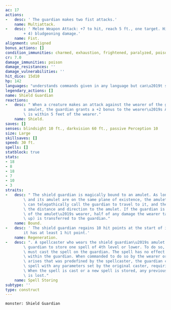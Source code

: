 ```yaml
---
ac: 17
actions:
-   desc: ' The guardian makes two fist attacks.'
    name: Multiattack.
-   desc: ' Melee Weapon Attack: +7 to hit, reach 5 ft., one target. Hit: 11 (2d6
        + 4) bludgeoning damage.'
    name: Fist.
alignment: unaligned
bonus_actions: []
condition_immunities: charmed, exhaustion, frightened, paralyzed, poisoned
cr: 7.0
damage_immunities: poison
damage_resistances: ''
damage_vulnerabilities: ''
hit_dice: 15d10
hp: 142
languages: "understands commands given in any language but can\u2019t speak"
legendary_actions: []
name: Shield Guardian
reactions:
-   desc: " When a creature makes an attack against the wearer of the guardian\u2019\
        s amulet, the guardian grants a +2 bonus to the wearer\u2019s AC if the guardian\
        \ is within 5 feet of the wearer."
    name: Shield.
saves: []
senses: blindsight 10 ft., darkvision 60 ft., passive Perception 10
size: Large
skillsaves: []
speed: 30 ft.
spells: []
statblock: true
stats:
- 18
- 8
- 18
- 7
- 10
- 3
straits:
-   desc: " The shield guardian is magically bound to an amulet. As long as the guardian\
        \ and its amulet are on the same plane of existence, the amulet\u2019s wearer\
        \ can telepathically call the guardian to travel to it, and the guardian knows\
        \ the distance and direction to the amulet. If the guardian is within 60 feet\
        \ of the amulet\u2019s wearer, half of any damage the wearer takes (rounded\
        \ up) is transferred to the guardian."
    name: Bound.
-   desc: ' The shield guardian regains 10 hit points at the start of its turn if
        it has at least 1 hit point.'
    name: Regeneration.
-   desc: ". A spellcaster who wears the shield guardian\u2019s amulet can cause the\
        \ guardian to store one spell of 4th level or lower. To do so, the wearer\
        \ must cast the spell on the guardian. The spell has no effect but is stored\
        \ within the guardian. When commanded to do so by the wearer or when a situation\
        \ arises that was predefined by the spellcaster, the guardian casts the stored\
        \ spell with any parameters set by the original caster, requiring no components.\
        \ When the spell is cast or a new spell is stored, any previously stored spell\
        \ is lost."
    name: Spell Storing
subtype: ''
type: construct
---
```

```statblock
monster: Shield Guardian
```
